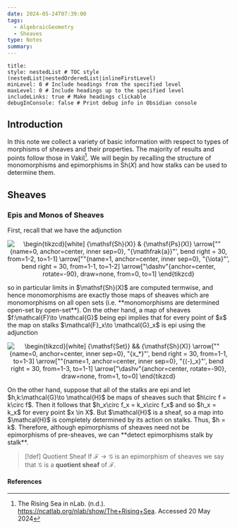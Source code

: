 ```yaml
---
date: 2024-05-24T07:39:00
tags:
  - AlgebraicGeometry
  - Sheaves
type: Notes
summary:
---
```

```table-of-contents
title: 
style: nestedList # TOC style (nestedList|nestedOrderedList|inlineFirstLevel)
minLevel: 0 # Include headings from the specified level
maxLevel: 0 # Include headings up to the specified level
includeLinks: true # Make headings clickable
debugInConsole: false # Print debug info in Obsidian console
```
## Introduction

In this note we collect a variety of basic information with respect to types of morphisms of sheaves and their properties. The majority of results and points follow those in Vakil[^1]. We will begin by recalling the structure of monomorphisms and epimorphisms in $\mathsf{Sh}(X)$ and how stalks can be used to determine them.

## Sheaves 

### Epis and Monos of Sheaves

First, recall that we have the adjunction
<p align="center"><img align="center" src="https://i.upmath.me/svg/%0A%5Cbegin%7Btikzcd%7D%5Bwhite%5D%0A%09%7B%5Cmathsf%7BSh%7D(X)%7D%20%26%20%7B%5Cmathsf%7BPs%7D(X)%7D%0A%09%5Carrow%5B%22%22%7Bname%3D0%2C%20anchor%3Dcenter%2C%20inner%20sep%3D0%7D%2C%20%22%7B%5Cmathfrak%7Ba%7D%7D%22'%2C%20bend%20right%20%3D%2030%2C%20from%3D1-2%2C%20to%3D1-1%5D%0A%09%5Carrow%5B%22%22%7Bname%3D1%2C%20anchor%3Dcenter%2C%20inner%20sep%3D0%7D%2C%20%22%7B%5Ciota%7D%22'%2C%20bend%20right%20%3D%2030%2C%20from%3D1-1%2C%20to%3D1-2%5D%0A%09%5Carrow%5B%22%5Cdashv%22%7Banchor%3Dcenter%2C%20rotate%3D-90%7D%2C%20draw%3Dnone%2C%20from%3D0%2C%20to%3D1%5D%0A%5Cend%7Btikzcd%7D%0A" alt="
\begin{tikzcd}[white]
	{\mathsf{Sh}(X)} &amp; {\mathsf{Ps}(X)}
	\arrow[&quot;&quot;{name=0, anchor=center, inner sep=0}, &quot;{\mathfrak{a}}&quot;', bend right = 30, from=1-2, to=1-1]
	\arrow[&quot;&quot;{name=1, anchor=center, inner sep=0}, &quot;{\iota}&quot;', bend right = 30, from=1-1, to=1-2]
	\arrow[&quot;\dashv&quot;{anchor=center, rotate=-90}, draw=none, from=0, to=1]
\end{tikzcd}
" /></p>
so in particular limits in $\mathsf{Sh}(X)$ are computed termwise, and hence monomorphisms are exactly those maps of sheaves which are monomorphisms on all open sets (i.e. **monomorphisms are determined open-set by open-set**). On the other hand, a map of sheaves $f:\mathcal{F}\to \mathcal{G}$ being epi implies that for every point of $x$ the map on stalks $\mathcal{F}_x\to \mathcal{G}_x$ is epi using the adjunction
<p align="center"><img align="center" src="https://i.upmath.me/svg/%0A%5Cbegin%7Btikzcd%7D%5Bwhite%5D%0A%09%7B%5Cmathsf%7BSet%7D%7D%20%26%26%20%7B%5Cmathsf%7BSh%7D(X)%7D%0A%09%5Carrow%5B%22%22%7Bname%3D0%2C%20anchor%3Dcenter%2C%20inner%20sep%3D0%7D%2C%20%22%7Bx_*%7D%22'%2C%20bend%20right%20%3D%2030%2C%20from%3D1-1%2C%20to%3D1-3%5D%0A%09%5Carrow%5B%22%22%7Bname%3D1%2C%20anchor%3Dcenter%2C%20inner%20sep%3D0%7D%2C%20%22%7B(-)_x%7D%22'%2C%20bend%20right%20%3D%2030%2C%20from%3D1-3%2C%20to%3D1-1%5D%0A%09%5Carrow%5B%22%5Cdashv%22%7Banchor%3Dcenter%2C%20rotate%3D-90%7D%2C%20draw%3Dnone%2C%20from%3D1%2C%20to%3D0%5D%0A%5Cend%7Btikzcd%7D%0A" alt="
\begin{tikzcd}[white]
	{\mathsf{Set}} &amp;&amp; {\mathsf{Sh}(X)}
	\arrow[&quot;&quot;{name=0, anchor=center, inner sep=0}, &quot;{x_*}&quot;', bend right = 30, from=1-1, to=1-3]
	\arrow[&quot;&quot;{name=1, anchor=center, inner sep=0}, &quot;{(-)_x}&quot;', bend right = 30, from=1-3, to=1-1]
	\arrow[&quot;\dashv&quot;{anchor=center, rotate=-90}, draw=none, from=1, to=0]
\end{tikzcd}
" /></p>
On the other hand, suppose that all of the stalks are epi and let $h,k:\mathcal{G}\to \mathcal{H}$ be maps of sheaves such that $h\circ f = k\circ f$. Then it follows that $h_x\circ f_x = k_x\circ f_x$ and so $h_x = k_x$ for every point $x \in X$. But $\mathcal{H}$ is a sheaf, so a map into $\mathcal{H}$ is completely determined by its action on stalks. Thus, $h = k$. Therefore, although epimorphisms of sheaves need not be epimorphisms of pre-sheaves, we can **detect epimorphisms stalk by stalk**.

>[!def] Quotient Sheaf
>If $\mathcal{F}\to \mathcal{G}$ is an epimorphism of sheaves we say that $\mathcal{G}$ is a **quotient sheaf** of $\mathcal{F}$.






#### References

[^1]: The Rising Sea in nLab. (n.d.). https://ncatlab.org/nlab/show/The+Rising+Sea. Accessed 20 May 2024
